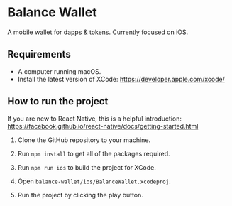 # Balance Wallet

A mobile wallet for dapps &amp; tokens. Currently focused on iOS.

## Requirements

* A computer running macOS.
* Install the latest version of XCode: https://developer.apple.com/xcode/

## How to run the project

If you are new to React Native, this is a helpful introduction: https://facebook.github.io/react-native/docs/getting-started.html

1. Clone the GitHub repository to your machine.

2. Run `npm install` to get all of the packages required.

3. Run `npm run ios` to build the project for XCode.

4. Open `balance-wallet/ios/BalanceWallet.xcodeproj`.

5. Run the project by clicking the play button.
